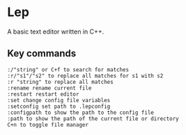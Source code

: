 # Lep
A basic text editor written in C++.

## Key commands
``` Console
:/"string" or C+f to search for matches
:r/"s1"/"s2" to replace all matches for s1 with s2
:r "string" to replace all matches
:rename rename current file
:restart restart editor
:set change config file variables
:setconfig set path to .lepconfig
:configpath to show the path to the config file
:path to show the path of the current file or directory
C+n to toggle file manager

```
